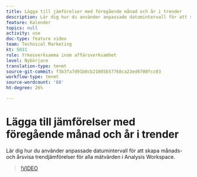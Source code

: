 ```yaml
---
title: Lägga till jämförelser med föregående månad och år i trender
description: Lär dig hur du använder anpassade datumintervall för att skapa månads- och årsvisa trendjämförelser för alla mätvärden i Analysis Workspace.
feature: Kalender
topics: null
activity: use
doc-type: feature video
team: Technical Marketing
kt: 5031
role: Yrkesverksamma inom affärsverksamhet
level: Nybörjare
translation-type: tm+mt
source-git-commit: f3b3fa7d91b0cb21005b57768ca23ed6700fcc03
workflow-type: tm+mt
source-wordcount: '60'
ht-degree: 26%

---
```



# Lägga till jämförelser med föregående månad och år i trender

Lär dig hur du använder anpassade datumintervall för att skapa månads- och årsvisa trendjämförelser för alla mätvärden i Analysis Workspace.

>[!VIDEO](https://video.tv.adobe.com/v/33772/?quality=12)
